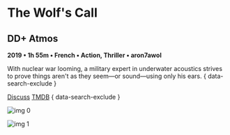 # The Wolf's Call

## DD+ Atmos

**2019 • 1h 55m • French • Action, Thriller • aron7awol**

With nuclear war looming, a military expert in underwater acoustics strives to prove things aren't as they seem—or sound—using only his ears.
{ data-search-exclude }

[Discuss](https://www.avsforum.com/threads/bass-eq-for-filtered-movies.2995212/post-58234030)  [TMDB](https://www.themoviedb.org/movie/484468)
{ data-search-exclude }

![img 0](https://i.imgur.com/XuICBim.jpg)

![img 1](https://i.imgur.com/OG7gQj3.jpg)

